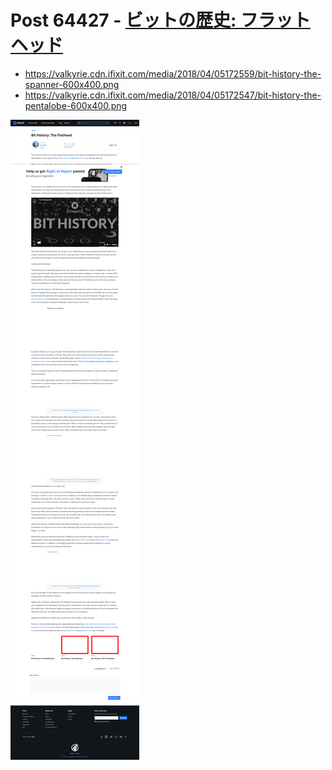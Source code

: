 # Post 64427 - [ビットの歴史: フラットヘッド](https://www.ifixit.com/News/64427/%e3%83%93%e3%83%83%e3%83%88%e3%81%ae%e6%ad%b4%e5%8f%b2-%e3%83%95%e3%83%a9%e3%83%83%e3%83%88%e3%83%98%e3%83%83%e3%83%89)

- https://valkyrie.cdn.ifixit.com/media/2018/04/05172559/bit-history-the-spanner-600x400.png
- https://valkyrie.cdn.ifixit.com/media/2018/04/05172547/bit-history-the-pentalobe-600x400.png

![screencap](screenshots/c22f4210-f231-415b-8197-581bb5ad1ab9.png)
